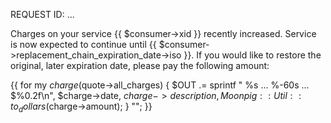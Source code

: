 REQUEST ID: ...

Charges on your service {{ $consumer->xid }} recently increased.
Service is now expected to continue until {{
$consumer->replacement_chain_expiration_date->iso }}.  If you would
like to restore the original, later expiration date, please pay the
following amount:

{{
    for my $charge ($quote->all_charges) {
      $OUT .= sprintf "      %s ... %-60s ... \$%0.2f\n",
        $charge->date,
        $charge->description,
        Moonpig::Util::to_dollars($charge->amount);
    }
    "";
}}

